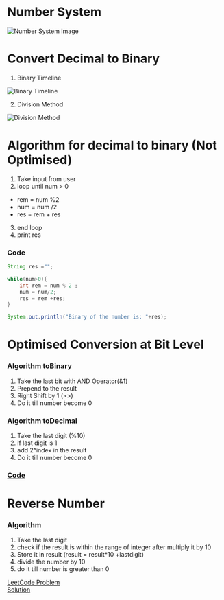 # Number System

![Number System Image](https://media.geeksforgeeks.org/wp-content/cdn-uploads/20200918224434/Number-System.png)


# Convert Decimal to Binary

1. Binary Timeline

![Binary Timeline](https://media.hswstatic.com/eyJidWNrZXQiOiJjb250ZW50Lmhzd3N0YXRpYy5jb20iLCJrZXkiOiJnaWZcL2JpbmFyeS1kZWNpbWFsLTIuanBnIiwiZWRpdHMiOnsicmVzaXplIjp7IndpZHRoIjo4Mjh9fX0=)

2. Division Method

![Division Method](https://media.geeksforgeeks.org/wp-content/uploads/decimal2binaryPython.png)

# Algorithm for decimal to binary (Not Optimised)

1. Take input from user
2. loop until num > 0
*   rem = num %2
*   num = num /2
*   res = rem + res
3. end loop
4. print res

### Code
```java
String res ="";

while(num>0){
    int rem = num % 2 ;
    num = num/2;
    res = rem +res;
}

System.out.println("Binary of the number is: "+res);
```
# Optimised Conversion at Bit Level

### Algorithm toBinary

1. Take the last bit with AND Operator(&1)
2. Prepend to the result
3. Right Shift by 1 (>>)
4. Do it till number become 0

### Algorithm toDecimal

1. Take the last digit (%10)
2. if last digit is 1
3. add 2^index in the result
4. Do it till number become 0

### [Code](./convertor.java)


# Reverse Number

### Algorithm

1. Take the last digit
2. check if the result is within the range of integer after multiply it by 10
2. Store it in result (result = result*10 +lastdigit)
3. divide the number by 10
4. do it till number is greater than 0

[LeetCode Problem](https://leetcode.com/problems/reverse-integer/description/) \
[Solution](./reverseint.java)
